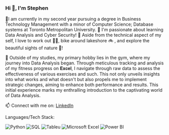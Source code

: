 ### Hi 👋, I'm Stephen

👋I am currently in my second year pursuing a degree in Business Technology Management with a minor of Computer Science; Database systems at Toronto Metropolitan University. 
📒 I'm passionate about learning Data Analysis and Cyber Security!
💬 Aside from the technical aspect of my self, I love to work out 🏋️‍♂️, bike around lakeshore 🚲 , and explore the beautiful sights of nature 🌱!

💪 Outside of my studies, my primary hobby lies in the gym, where my journey into Data Analysis began. Through meticulous tracking and analysis of my fitness progress on 𝐄𝐱𝐜𝐞𝐥, I navigate through raw data to assess the effectiveness of various exercises and such. This not only unveils insights into what works and what doesn't but also propels me to implement strategic changes, aiming to enhance both performance and results. This initial experience marks my enthralling introduction to the captivating world of Data Analysis. 

📫 Connect with me on: [LinkedIn](https://www.linkedin.com/in/stephen-doannguyen/)

 Languages/Tech Stack:
 
![Python](https://camo.githubusercontent.com/e0392c74aabc67ef67ee313508ffdb9644e0bdada12425bffa970c371ce33020/68747470733a2f2f696d672e736869656c64732e696f2f62616467652f507974686f6e2d3937313930313f7374796c653d666f722d7468652d6261646765266c6f676f3d707974686f6e266c6f676f436f6c6f723d7768697465)
![SQL](https://camo.githubusercontent.com/232fd083b3725ec70421e81599c222865c301831cdec6d83ed831113241543b3/68747470733a2f2f696d672e736869656c64732e696f2f62616467652f53514c2d3937313930313f7374796c653d666f722d7468652d6261646765266c6f676f3d4d7953514c266c6f676f436f6c6f723d7768697465)
![Tableu](https://camo.githubusercontent.com/31260814f3158ac8c95f3388a8361f3bf2ae415282b820dc7774bb240bdba7ca/68747470733a2f2f696d672e736869656c64732e696f2f62616467652f5461626c6561752d3937313930313f7374796c653d666f722d7468652d6261646765266c6f676f3d7461626c656175266c6f676f436f6c6f723d7768697465)
![Microsoft Excel](https://camo.githubusercontent.com/96370b4a783d8958f39e64f2c938d00c4e7c3e5d9aaf942acfbaad86409474f1/68747470733a2f2f696d672e736869656c64732e696f2f62616467652f4d6963726f736f66745f457863656c2d3937313930313f7374796c653d666f722d7468652d6261646765266c6f676f3d6d6963726f736f66742d657863656c266c6f676f436f6c6f723d7768697465)
![Power BI](https://camo.githubusercontent.com/46a2eb21495251cfebfc1c910044f3c2c7ebccb8a35986b33cc3191a408d44e4/68747470733a2f2f696d672e736869656c64732e696f2f62616467652f506f7765725f42492d3937313930313f7374796c653d666f722d7468652d6261646765266c6f676f3d706f7765726269266c6f676f436f6c6f723d7768697465)
